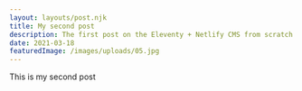 ```yaml
---
layout: layouts/post.njk
title: My second post
description: The first post on the Eleventy + Netlify CMS from scratch blog
date: 2021-03-18
featuredImage: /images/uploads/05.jpg
---
```

This is my second post